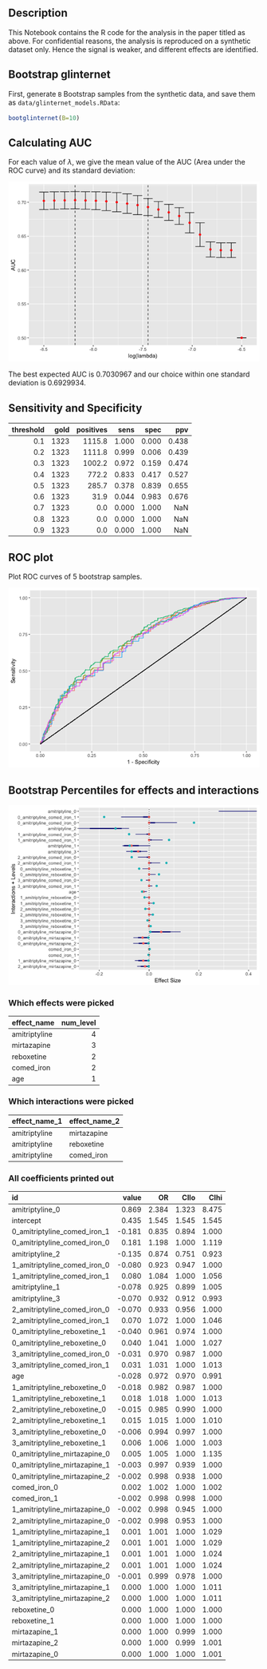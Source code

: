 Description
-----------

This Notebook contains the R code for the analysis in the paper titled as above. For confidential reasons, the analysis is reproduced on a synthetic dataset only. Hence the signal is weaker, and different effects are identified.

Bootstrap glinternet
--------------------

First, generate `B` Bootstrap samples from the synthetic data, and save them as `data/glinternet_models.RData`:

``` r
bootglinternet(B=10)
```

Calculating AUC
---------------

For each value of *λ*, we give the mean value of the AUC (Area under the ROC curve) and its standard deviation:

![](workflow_files/figure-markdown_github/plotAUC-1.png)

The best expected AUC is 0.7030967 and our choice within one standard deviation is 0.6929934.

Sensitivity and Specificity
---------------------------

|  threshold|  gold|  positives|   sens|   spec|    ppv|
|----------:|-----:|----------:|------:|------:|------:|
|        0.1|  1323|     1115.8|  1.000|  0.000|  0.438|
|        0.2|  1323|     1111.8|  0.999|  0.006|  0.439|
|        0.3|  1323|     1002.2|  0.972|  0.159|  0.474|
|        0.4|  1323|      772.2|  0.833|  0.417|  0.527|
|        0.5|  1323|      285.7|  0.378|  0.839|  0.655|
|        0.6|  1323|       31.9|  0.044|  0.983|  0.676|
|        0.7|  1323|        0.0|  0.000|  1.000|    NaN|
|        0.8|  1323|        0.0|  0.000|  1.000|    NaN|
|        0.9|  1323|        0.0|  0.000|  1.000|    NaN|

ROC plot
--------

Plot ROC curves of 5 bootstrap samples.

![](workflow_files/figure-markdown_github/unnamed-chunk-6-1.png)

Bootstrap Percentiles for effects and interactions
--------------------------------------------------

![](workflow_files/figure-markdown_github/unnamed-chunk-10-1.png)

### Which effects were picked

| effect\_name  |  num\_level|
|:--------------|-----------:|
| amitriptyline |           4|
| mirtazapine   |           3|
| reboxetine    |           2|
| comed\_iron   |           2|
| age           |           1|

### Which interactions were picked

| effect\_name\_1 | effect\_name\_2 |
|:----------------|:----------------|
| amitriptyline   | mirtazapine     |
| amitriptyline   | reboxetine      |
| amitriptyline   | comed\_iron     |

### All coefficients printed out

| id                               |   value|     OR|   CIlo|   CIhi|
|:---------------------------------|-------:|------:|------:|------:|
| amitriptyline\_0                 |   0.869|  2.384|  1.323|  8.475|
| intercept                        |   0.435|  1.545|  1.545|  1.545|
| 0\_amitriptyline\_comed\_iron\_1 |  -0.181|  0.835|  0.894|  1.000|
| 0\_amitriptyline\_comed\_iron\_0 |   0.181|  1.198|  1.000|  1.119|
| amitriptyline\_2                 |  -0.135|  0.874|  0.751|  0.923|
| 1\_amitriptyline\_comed\_iron\_0 |  -0.080|  0.923|  0.947|  1.000|
| 1\_amitriptyline\_comed\_iron\_1 |   0.080|  1.084|  1.000|  1.056|
| amitriptyline\_1                 |  -0.078|  0.925|  0.899|  1.005|
| amitriptyline\_3                 |  -0.070|  0.932|  0.912|  0.993|
| 2\_amitriptyline\_comed\_iron\_0 |  -0.070|  0.933|  0.956|  1.000|
| 2\_amitriptyline\_comed\_iron\_1 |   0.070|  1.072|  1.000|  1.046|
| 0\_amitriptyline\_reboxetine\_1  |  -0.040|  0.961|  0.974|  1.000|
| 0\_amitriptyline\_reboxetine\_0  |   0.040|  1.041|  1.000|  1.027|
| 3\_amitriptyline\_comed\_iron\_0 |  -0.031|  0.970|  0.987|  1.000|
| 3\_amitriptyline\_comed\_iron\_1 |   0.031|  1.031|  1.000|  1.013|
| age                              |  -0.028|  0.972|  0.970|  0.991|
| 1\_amitriptyline\_reboxetine\_0  |  -0.018|  0.982|  0.987|  1.000|
| 1\_amitriptyline\_reboxetine\_1  |   0.018|  1.018|  1.000|  1.013|
| 2\_amitriptyline\_reboxetine\_0  |  -0.015|  0.985|  0.990|  1.000|
| 2\_amitriptyline\_reboxetine\_1  |   0.015|  1.015|  1.000|  1.010|
| 3\_amitriptyline\_reboxetine\_0  |  -0.006|  0.994|  0.997|  1.000|
| 3\_amitriptyline\_reboxetine\_1  |   0.006|  1.006|  1.000|  1.003|
| 0\_amitriptyline\_mirtazapine\_0 |   0.005|  1.005|  1.000|  1.135|
| 0\_amitriptyline\_mirtazapine\_1 |  -0.003|  0.997|  0.939|  1.000|
| 0\_amitriptyline\_mirtazapine\_2 |  -0.002|  0.998|  0.938|  1.000|
| comed\_iron\_0                   |   0.002|  1.002|  1.000|  1.002|
| comed\_iron\_1                   |  -0.002|  0.998|  0.998|  1.000|
| 1\_amitriptyline\_mirtazapine\_0 |  -0.002|  0.998|  0.945|  1.000|
| 2\_amitriptyline\_mirtazapine\_0 |  -0.002|  0.998|  0.953|  1.000|
| 1\_amitriptyline\_mirtazapine\_1 |   0.001|  1.001|  1.000|  1.029|
| 1\_amitriptyline\_mirtazapine\_2 |   0.001|  1.001|  1.000|  1.029|
| 2\_amitriptyline\_mirtazapine\_1 |   0.001|  1.001|  1.000|  1.024|
| 2\_amitriptyline\_mirtazapine\_2 |   0.001|  1.001|  1.000|  1.024|
| 3\_amitriptyline\_mirtazapine\_0 |  -0.001|  0.999|  0.978|  1.000|
| 3\_amitriptyline\_mirtazapine\_1 |   0.000|  1.000|  1.000|  1.011|
| 3\_amitriptyline\_mirtazapine\_2 |   0.000|  1.000|  1.000|  1.011|
| reboxetine\_0                    |   0.000|  1.000|  1.000|  1.000|
| reboxetine\_1                    |   0.000|  1.000|  1.000|  1.000|
| mirtazapine\_1                   |   0.000|  1.000|  0.999|  1.000|
| mirtazapine\_2                   |   0.000|  1.000|  0.999|  1.001|
| mirtazapine\_0                   |   0.000|  1.000|  1.000|  1.001|
